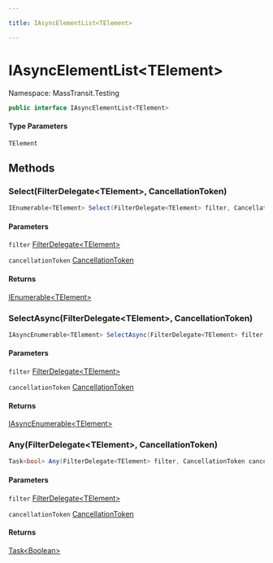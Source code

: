 ```yaml
---

title: IAsyncElementList<TElement>

---
```


# IAsyncElementList\<TElement\>

Namespace: MassTransit.Testing

```csharp
public interface IAsyncElementList<TElement>
```

#### Type Parameters

`TElement`<br/>

## Methods

### **Select(FilterDelegate\<TElement\>, CancellationToken)**

```csharp
IEnumerable<TElement> Select(FilterDelegate<TElement> filter, CancellationToken cancellationToken)
```

#### Parameters

`filter` [FilterDelegate\<TElement\>](../masstransit-testing/filterdelegate-1)<br/>

`cancellationToken` [CancellationToken](https://learn.microsoft.com/en-us/dotnet/api/system.threading.cancellationtoken)<br/>

#### Returns

[IEnumerable\<TElement\>](https://learn.microsoft.com/en-us/dotnet/api/system.collections.generic.ienumerable-1)<br/>

### **SelectAsync(FilterDelegate\<TElement\>, CancellationToken)**

```csharp
IAsyncEnumerable<TElement> SelectAsync(FilterDelegate<TElement> filter, CancellationToken cancellationToken)
```

#### Parameters

`filter` [FilterDelegate\<TElement\>](../masstransit-testing/filterdelegate-1)<br/>

`cancellationToken` [CancellationToken](https://learn.microsoft.com/en-us/dotnet/api/system.threading.cancellationtoken)<br/>

#### Returns

[IAsyncEnumerable\<TElement\>](https://learn.microsoft.com/en-us/dotnet/api/system.collections.generic.iasyncenumerable-1)<br/>

### **Any(FilterDelegate\<TElement\>, CancellationToken)**

```csharp
Task<bool> Any(FilterDelegate<TElement> filter, CancellationToken cancellationToken)
```

#### Parameters

`filter` [FilterDelegate\<TElement\>](../masstransit-testing/filterdelegate-1)<br/>

`cancellationToken` [CancellationToken](https://learn.microsoft.com/en-us/dotnet/api/system.threading.cancellationtoken)<br/>

#### Returns

[Task\<Boolean\>](https://learn.microsoft.com/en-us/dotnet/api/system.threading.tasks.task-1)<br/>
